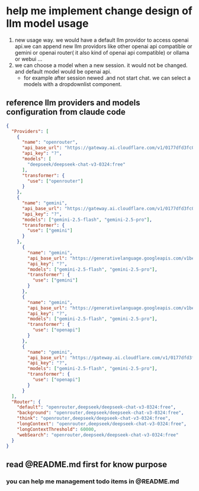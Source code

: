 # help me implement change design of llm model usage

1. new usage way. we would have a default llm providor to access openai api.we can append new llm providors like other openai api compatible or gemini or openai router( it also  kind of openai api compatible) or ollama or webui ...
2. we can choose a model when a new session. it would not be changed. and default model would be openai api.
    - for example after session newed .and not start chat. we can select a models with a dropdownlist component.

## reference llm providers and models configuration from claude code

```json
{
  "Providers": [
    {
      "name": "openrouter",
      "api_base_url": "https://gateway.ai.cloudflare.com/v1/0177dfd3fc04f0bb51d422b49f2dad20/jyasu-demo/openrouter/v1/chat/completions",
      "api_key": "?",
      "models": [
        "deepseek/deepseek-chat-v3-0324:free"
      ],
      "transformer": {
        "use": ["openrouter"]
      }
    },
    {
      "name": "gemini",
      "api_base_url": "https://gateway.ai.cloudflare.com/v1/0177dfd3fc04f0bb51d422b49f2dad20/jyasu-demo/google-ai-studio/v1/models/",
      "api_key": "?",
      "models": ["gemini-2.5-flash", "gemini-2.5-pro"],
      "transformer": {
        "use": ["gemini"]
      }
    },
      {
        "name": "gemini",
        "api_base_url": "https://generativelanguage.googleapis.com/v1beta/models/",
        "api_key": "?",
        "models": ["gemini-2.5-flash", "gemini-2.5-pro"],
        "transformer": {
          "use": ["gemini"]
        }
      },
      {
        "name": "gemini",
        "api_base_url": "https://generativelanguage.googleapis.com/v1beta/openai/chat/completions",
        "api_key": "?",
        "models": ["gemini-2.5-flash", "gemini-2.5-pro"],
        "transformer": {
          "use": ["openapi"]
        }
      },
      {
        "name": "gemini",
        "api_base_url": "https://gateway.ai.cloudflare.com/v1/0177dfd3fc04f0bb51d422b49f2dad20/jyasu-demo/google-ai-studio/v1beta/openai/chat/completions",
        "api_key": "?",
        "models": ["gemini-2.5-flash", "gemini-2.5-pro"],
        "transformer": {
          "use": ["openapi"]
        }
      }
  ],
  "Router": {
    "default": "openrouter,deepseek/deepseek-chat-v3-0324:free",
    "background": "openrouter,deepseek/deepseek-chat-v3-0324:free",
    "think": "openrouter,deepseek/deepseek-chat-v3-0324:free",
    "longContext": "openrouter,deepseek/deepseek-chat-v3-0324:free",
    "longContextThreshold": 60000,
    "webSearch": "openrouter,deepseek/deepseek-chat-v3-0324:free"
  }
}
```


## read @README.md first for know purpose

### you can help me management todo items in @README.md
